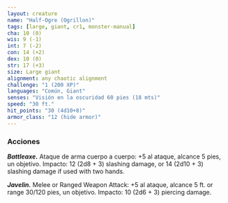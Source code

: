 ```yaml
---
layout: creature
name: "Half-Ogre (Ogrillon)"
tags: [large, giant, cr1, monster-manual]
cha: 10 (0)
wis: 9 (-1)
int: 7 (-2)
con: 14 (+2)
dex: 10 (0)
str: 17 (+3)
size: Large giant
alignment: any chaotic alignment
challenge: "1 (200 XP)"
languages: "Común, Giant"
senses: "Visión en la oscuridad 60 pies (18 mts)"
speed: "30 ft."
hit_points: "30 (4d10+8)"
armor_class: "12 (hide armor)"
---
```


### Acciones

***Battleaxe.*** Ataque de arma cuerpo a cuerpo: +5 al ataque, alcance 5 pies, un objetivo. Impacto: 12 (2d8 + 3) slashing damage, or 14 (2d10 + 3) slashing damage if used with two hands.

***Javelin.*** Melee or Ranged Weapon Attack: +5 al ataque, alcance 5 ft. or range 30/120 pies, un objetivo. Impacto: 10 (2d6 + 3) piercing damage.